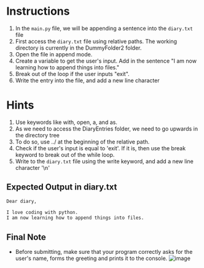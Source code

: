 # Instructions

1. In the `main.py` file, we will be appending a sentence into the `diary.txt` file
2. First access the `diary.txt` file using relative paths. The working directory is currently in the DummyFolder2 folder.
3. Open the file in append mode.
4. Create a variable to get the user's input. Add in the sentence "I am now learning how to append things into files."
5. Break out of the loop if the user inputs "exit".
6. Write the entry into the file, and add a new line character

# Hints

1. Use keywords like with, open, a, and as.
2. As we need to access the DiaryEntries folder, we need to go upwards in the directory tree
3. To do so, use ../ at the beginning of the relative path.
4. Check if the user's input is equal to 'exit'. If it is, then use the break keyword to break out of the while loop.
5. Write to the `diary.txt` file using the write keyword, and add a new line character '\n'

## Expected Output in diary.txt

```txt
Dear diary,

I love coding with python.
I am now learning how to append things into files.
```

## Final Note

- Before submitting, make sure that your program correctly asks for the user's name, forms the greeting and prints it to the console.
  ![image](submit.png)
